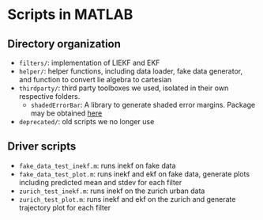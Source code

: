 # Scripts in MATLAB

## Directory organization
- `filters/`: implementation of LIEKF and EKF
- `helper/`: helper functions, including data loader, fake data generator, and
  function to convert lie algebra to cartesian
- `thirdparty/`: third party toolboxes we used, isolated in their own respective 
  folders.
    - `shadedErrorBar`: A library to generate shaded error margins. Package may
      be obtained [here](https://github.com/raacampbell/shadedErrorBar)
- `deprecated/`: old scripts we no longer use

## Driver scripts
- `fake_data_test_inekf.m`: runs inekf on fake data
- `fake_data_test_plot.m`: runs inekf and ekf on fake data, generate plots
  including predicted mean and stdev for each filter
- `zurich_test_inekf.m`: runs inekf on the zurich urban data
- `zurich_test_plot.m`: runs inekf and ekf on the zurich and generate
  trajectory plot for each filter



